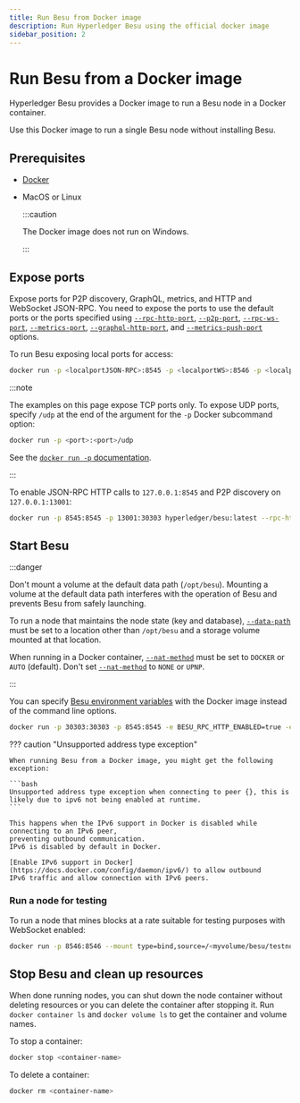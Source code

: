 ```yaml
---
title: Run Besu from Docker image
description: Run Hyperledger Besu using the official docker image
sidebar_position: 2
---
```


# Run Besu from a Docker image

Hyperledger Besu provides a Docker image to run a Besu node in a Docker container.

Use this Docker image to run a single Besu node without installing Besu.

## Prerequisites

- [Docker](https://docs.docker.com/install/)

- MacOS or Linux

  :::caution

  The Docker image does not run on Windows.

  :::

## Expose ports

Expose ports for P2P discovery, GraphQL, metrics, and HTTP and WebSocket JSON-RPC. You need to expose the ports to use the default ports or the ports specified using [`--rpc-http-port`](../../../public-networks/reference/cli/options.md#rpc-http-port), [`--p2p-port`](../../../public-networks/reference/cli/options.md#p2p-port), [`--rpc-ws-port`](../../../public-networks/reference/cli/options.md#rpc-ws-port), [`--metrics-port`](../../../public-networks/reference/cli/options.md#metrics-port), [`--graphql-http-port`](../../../public-networks/reference/cli/options.md#graphql-http-port), and [`--metrics-push-port`](../../../public-networks/reference/cli/options.md#metrics-push-port) options.

To run Besu exposing local ports for access:

```bash
docker run -p <localportJSON-RPC>:8545 -p <localportWS>:8546 -p <localportP2P>:30303 hyperledger/besu:latest --rpc-http-enabled --rpc-ws-enabled
```

:::note

The examples on this page expose TCP ports only. To expose UDP ports, specify `/udp` at the end of the argument for the `-p` Docker subcommand option:

```bash
docker run -p <port>:<port>/udp
```

See the [`docker run -p` documentation](https://docs.docker.com/engine/reference/commandline/run/#publish-or-expose-port--p---expose).

:::

To enable JSON-RPC HTTP calls to `127.0.0.1:8545` and P2P discovery on `127.0.0.1:13001`:

```bash
docker run -p 8545:8545 -p 13001:30303 hyperledger/besu:latest --rpc-http-enabled
```

## Start Besu

:::danger

Don't mount a volume at the default data path (`/opt/besu`). Mounting a volume at the default data path interferes with the operation of Besu and prevents Besu from safely launching.

To run a node that maintains the node state (key and database), [`--data-path`](../../../public-networks/reference/cli/options.md#data-path) must be set to a location other than `/opt/besu` and a storage volume mounted at that location.

When running in a Docker container, [`--nat-method`](../../../public-networks/how-to/connect/specify-nat.md) must be set to `DOCKER` or `AUTO` (default). Don't set [`--nat-method`](../../../public-networks/how-to/connect/specify-nat.md) to `NONE` or `UPNP`.

:::

You can specify [Besu environment variables](../../../public-networks/reference/cli/options.md#specify-options) with the Docker image instead of the command line options.

```bash
docker run -p 30303:30303 -p 8545:8545 -e BESU_RPC_HTTP_ENABLED=true -e BESU_NETWORK=goerli hyperledger/besu:latest
```

??? caution "Unsupported address type exception"

    When running Besu from a Docker image, you might get the following exception:

    ```bash
    Unsupported address type exception when connecting to peer {}, this is likely due to ipv6 not being enabled at runtime.
    ```

    This happens when the IPv6 support in Docker is disabled while connecting to an IPv6 peer,
    preventing outbound communication.
    IPv6 is disabled by default in Docker.

    [Enable IPv6 support in Docker](https://docs.docker.com/config/daemon/ipv6/) to allow outbound
    IPv6 traffic and allow connection with IPv6 peers.

### Run a node for testing

To run a node that mines blocks at a rate suitable for testing purposes with WebSocket enabled:

```bash
docker run -p 8546:8546 --mount type=bind,source=/<myvolume/besu/testnode>,target=/var/lib/besu hyperledger/besu:latest --miner-enabled --miner-coinbase fe3b557e8fb62b89f4916b721be55ceb828dbd73 --rpc-ws-enabled --network=dev --data-path=/var/lib/besu
```

## Stop Besu and clean up resources

When done running nodes, you can shut down the node container without deleting resources or you can delete the container after stopping it. Run `docker container ls` and `docker volume ls` to get the container and volume names.

To stop a container:

```bash
docker stop <container-name>
```

To delete a container:

```bash
docker rm <container-name>
```
